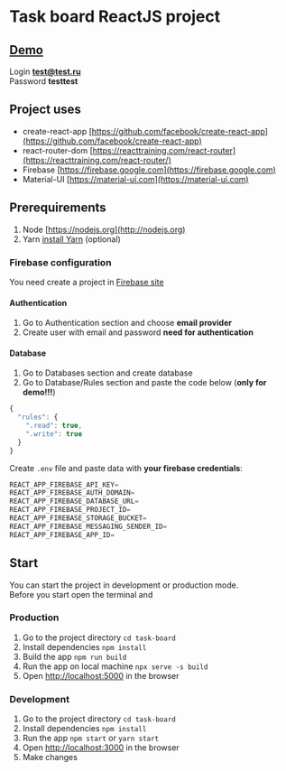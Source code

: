 # Task board ReactJS project

## [Demo](https://react-trello-9ecc7.web.app)
Login **test@test.ru** <br />
Password **testtest**

## Project uses
* create-react-app [https://github.com/facebook/create-react-app](https://github.com/facebook/create-react-app)
* react-router-dom [https://reacttraining.com/react-router](https://reacttraining.com/react-router/)
* Firebase [https://firebase.google.com](https://firebase.google.com)
* Material-UI [https://material-ui.com](https://material-ui.com)


## Prerequirements
1. Node [https://nodejs.org](http://nodejs.org)
2. Yarn [install Yarn](https://yarnpkg.com/lang/en/docs/install) (optional)

### Firebase configuration
You need create a project in [Firebase site](http://firebase.google.com)

#### Authentication
1. Go to Authentication section and choose **email provider**
2. Create user with email and password **need for authentication**

#### Database
1. Go to Databases section and create database
2. Go to Database/Rules section and paste the code below (**only for demo!!!**)
```javascript
{
  "rules": {
    ".read": true,
    ".write": true
  }
}
````

Create ```.env``` file and paste data with **your firebase credentials**:
```javascript
REACT_APP_FIREBASE_API_KEY=
REACT_APP_FIREBASE_AUTH_DOMAIN=
REACT_APP_FIREBASE_DATABASE_URL=
REACT_APP_FIREBASE_PROJECT_ID=
REACT_APP_FIREBASE_STORAGE_BUCKET=
REACT_APP_FIREBASE_MESSAGING_SENDER_ID=
REACT_APP_FIREBASE_APP_ID=
````

## Start
You can start the project in development or production mode.<br />
Before you start open the terminal and

### Production
1. Go to the project directory ```cd task-board```
2. Install dependencies ```npm install```
3. Build the app `npm run build`
4. Run the app on local machine `npx serve -s build`
5. Open [http://localhost:5000](http://localhost:5000) in the browser

### Development
1. Go to the project directory ```cd task-board```
2. Install dependencies ```npm install```
3. Run the app  `npm start` or `yarn start`
4. Open [http://localhost:3000](http://localhost:3000) in the browser
5. Make changes

